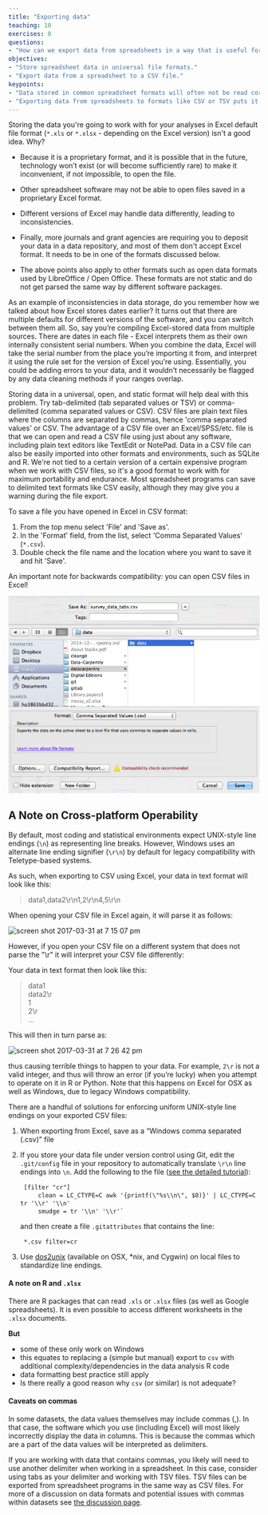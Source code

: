 ```yaml
---
title: "Exporting data"
teaching: 10
exercises: 0
questions:
- "How can we export data from spreadsheets in a way that is useful for downstream applications?"
objectives:
- "Store spreadsheet data in universal file formats."
- "Export data from a spreadsheet to a CSV file."
keypoints:
- "Data stored in common spreadsheet formats will often not be read correctly into data analysis software, introducing errors into your data."
- "Exporting data from spreadsheets to formats like CSV or TSV puts it in a format that can be used consistently by most programs."
---
```


Storing the data you're going to work with for your analyses in Excel
default file format (`*.xls` or `*.xlsx` - depending on the Excel
version) isn't a good idea. Why?

- Because it is a proprietary format, and it is possible that in
  the future, technology won’t exist (or will become sufficiently
  rare) to make it inconvenient, if not impossible, to open the file.

- Other spreadsheet software may not be able to open files
  saved in a proprietary Excel format.

- Different versions of Excel may handle data
  differently, leading to inconsistencies.

- Finally, more journals and grant agencies are requiring you
  to deposit your data in a data repository, and most of them don't
  accept Excel format. It needs to be in one of the formats
  discussed below.
  
- The above points also apply to other formats such as open data formats used by LibreOffice / Open Office. These formats are not static and do not get parsed the same way by different software packages.

As an example of inconsistencies in data storage, do you remember how we talked about how Excel stores dates earlier? It turns out that 
there are multiple defaults for different versions of the software, and you can switch between them all. So, say you’re
compiling Excel-stored data from multiple sources. There are dates in each file - Excel interprets them as their own internally consistent
serial numbers. When you combine the data, Excel will take the serial number from the place you’re importing it from, and interpret it
using the rule set for the version of Excel you’re using. Essentially, you could be adding errors to your data, and it wouldn’t
necessarily be flagged by any data cleaning methods if your ranges overlap.

Storing data in a universal, open, and static format will help deal with this problem. Try tab-delimited (tab separated values
or TSV) or comma-delimited (comma separated values or CSV). CSV files are plain text files where the columns are separated by commas,
hence 'comma separated values' or CSV. The advantage of a CSV file over an Excel/SPSS/etc. file is that we can open and read a CSV file
using just about any software, including plain text editors like TextEdit or NotePad. 
Data in a CSV file can also be easily imported into other formats and
environments, such as SQLite and R. We're not tied to a certain version of a certain expensive program when we work with CSV files, so
it's a
good format to work with for maximum portability and endurance. Most spreadsheet programs can save to delimited text formats like CSV
easily, although they may give you a warning during the file export.

To save a file you have opened in Excel in CSV format:

1. From the top menu select 'File' and 'Save as'.
2. In the 'Format' field, from the list, select 'Comma Separated Values' (`*.csv`).
3. Double check the file name and the location where you want to save it and hit 'Save'.

An important note for backwards compatibility: you can open CSV files in Excel!

![Saving an Excel file to CSV](../fig/excel-to-csv.png)

## A Note on Cross-platform Operability

By default, most coding and statistical environments expect UNIX-style line endings (`\n`) as representing line breaks.  However, Windows uses an alternate line ending signifier (`\r\n`) by default for legacy compatibility with Teletype-based systems.  

As such, when exporting to CSV using Excel, your data in text format will look like this:

>data1,data2\r\n1,2\r\n4,5\r\n

When opening your CSV file in Excel again, it will parse it as follows:

<img width="307" alt="screen shot 2017-03-31 at 7 15 07 pm" src="https://cloud.githubusercontent.com/assets/13110354/24560663/db4a5786-1643-11e7-931a-ca2c72336878.png">

However, if you open your CSV file on a different system that does not parse the "\r" it will interpret your CSV file differently:

Your data in text format then look like this:

>data1 <br>
>data2\r<br>
>1<br>
>2\r<br>
>…

This will then in turn parse as:

<img width="308" alt="screen shot 2017-03-31 at 7 26 42 pm" src="https://cloud.githubusercontent.com/assets/13110354/24561066/a990327c-1645-11e7-90b5-35a44e90f8d9.png">

thus causing terrible things to happen to your data.  For example, `2\r` is not a valid integer, and thus will throw an error (if you’re lucky) when you attempt to operate on it in R or Python.  Note that this happens on Excel for OSX as well as Windows, due to legacy Windows compatibility.

There are a handful of solutions for enforcing uniform UNIX-style line endings on your exported CSV files:

1. When exporting from Excel, save as a “Windows comma separated (.csv)” file
2. If you store your data file under version control using Git, edit the `.git/config` file in your repository to automatically translate `\r\n` line endings into `\n`.
Add the following to the file ([see the detailed tutorial](http://nicercode.github.io/blog/2013-04-30-excel-and-line-endings)):

		[filter "cr"]
    		clean = LC_CTYPE=C awk '{printf(\"%s\\n\", $0)}' | LC_CTYPE=C tr '\\r' '\\n'
    		smudge = tr '\\n' '\\r'` 
    
 	and then create a file `.gitattributes` that contains the line:
 
 		*.csv filter=cr
 
	
3. Use [dos2unix](http://dos2unix.sourceforge.net/) (available on OSX, *nix, and Cygwin) on local files to standardize line endings.

#### A note on R and `.xlsx`

There are R packages that can read `.xls` or `.xlsx` files (as well as
Google spreadsheets). It is even possible to access different
worksheets in the `.xlsx` documents.

**But**

- some of these only work on Windows
- this equates to replacing a (simple but manual) export to `csv` with
  additional complexity/dependencies in the data analysis R code
- data formatting best practice still apply
- Is there really a good reason why `csv` (or similar) is not adequate?

#### Caveats on commas

In some datasets, the data values themselves may include commas (,). In that case, the software which you use (including Excel)
will most likely incorrectly display the data in columns. This is because the commas which are a part of the data values will be
interpreted as delimiters.

If you are working with data that contains commas, you likely will need to use another delimiter when working in a spreadsheet. In this
case, consider using tabs as your delimiter and working with TSV files. TSV files can be exported from spreadsheet
programs in the same way as CSV files. For more of a discussion on data formats and potential issues with commas within datasets see [the discussion page](http://www.datacarpentry.org/spreadsheet-ecology-lesson/discuss/).
